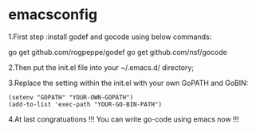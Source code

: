 # emacsconfig

1.First step :install godef and gocode using below commands:

  go get github.com/rogpeppe/godef
  go get github.com/nsf/gocode
  
2.Then put the init.el file into your ~/.emacs.d/ directory;

3.Replace the setting within the init.el with your own GoPATH and GoBIN:

    (setenv "GOPATH" "YOUR-OWN-GOPATH") 
    (add-to-list 'exec-path "YOUR-GO-BIN-PATH")

4.At last congratuations !!! You can write go-code using emacs now !!!
